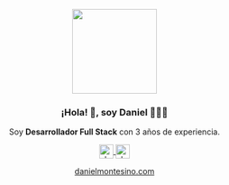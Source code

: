 <p align="center" width="300">
  <img align="center" width="150" src="https://www.danielmontesino.com/images/daniel-img-radius.png" />
  <h3 align="center">¡Hola! 👋, soy Daniel 🚀👨‍💻</h3>
</p>

<p align="center">Soy <strong>Desarrollador Full Stack</strong> con 3 años de experiencia.</p>
<p align="center">
  <a href="https://www.instagram.com/danielmntesino" target="blank">
    <img align="center" src="https://cdn.jsdelivr.net/npm/simple-icons@3.0.1/icons/instagram.svg" alt="danmontesino" height="25px" width="25px" />
  </a>
  <a href="https://www.linkedin.com/in/daniel-montesino-villavicencio/" target="blank">
    <img align="center" src="https://cdn.jsdelivr.net/npm/simple-icons@3.0.1/icons/linkedin.svg" alt="danmontesino" height="25px" width="25px" />
  </a>
</p>

<p align="center">
  <a href="https://www.danielmontesino.com/" target="blank">
    danielmontesino.com
  </a>
</p>
